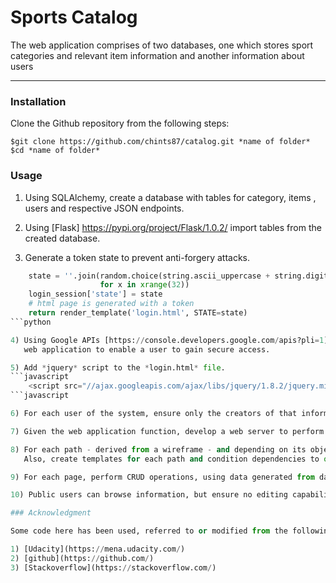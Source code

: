 # Sports Catalog 
The web application comprises of two databases, one which stores sport categories and relevant item information and another information about users
***
### Installation 
Clone the Github repository from the following steps: 
```
$git clone https://github.com/chints87/catalog.git *name of folder*
$cd *name of folder*
```
### Usage

1) Using SQLAlchemy, create a database with tables for category, items , users and respective JSON endpoints. 

2) Using [Flask] https://pypi.org/project/Flask/1.0.2/ import tables from the created database. 

3) Generate a token state to prevent anti-forgery attacks.
```python
    state = ''.join(random.choice(string.ascii_uppercase + string.digits)
                    for x in xrange(32))
    login_session['state'] = state
    # html page is generated with a token 
    return render_template('login.html', STATE=state)
```python

4) Using Google APIs [https://console.developers.google.com/apis?pli=1] and Facebook APIs[https://developers.facebook.com/], to generate 'Client ID' and 'Client Secret' for the
   web application to enable a user to gain secure access.

5) Add *jquery* script to the *login.html* file.   
```javascript   
	<script src="//ajax.googleapis.com/ajax/libs/jquery/1.8.2/jquery.min.js"></script>
```javascript 

6) For each user of the system, ensure only the creators of that information are able to modify.

7) Given the web application function, develop a web server to perform on user requests.

8) For each path - derived from a wireframe - and depending on its objective, take requests to make database queries.
   Also, create templates for each path and condition dependencies to open respective pages.

9) For each page, perform CRUD operations, using data generated from database queries. 

10) Public users can browse information, but ensure no editing capabilites are active in this mode.

### Acknowledgment 

Some code here has been used, referred to or modified from the following:

1) [Udacity](https://mena.udacity.com/)
2) [github](https://github.com/)
3) [Stackoverflow](https://stackoverflow.com/)